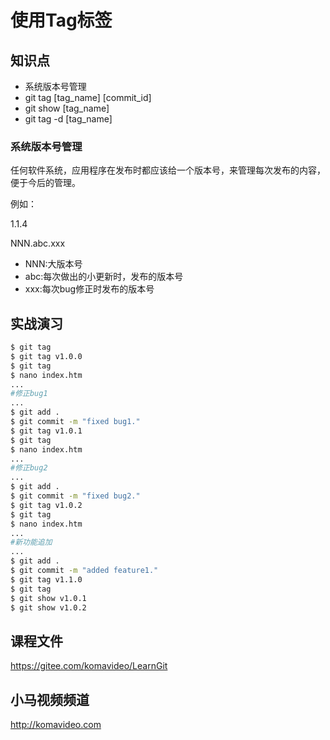 使用Tag标签
==========

## 知识点

* 系统版本号管理
* git tag [tag_name] [commit_id]
* git show [tag_name]
* git tag -d [tag_name]

### 系统版本号管理

任何软件系统，应用程序在发布时都应该给一个版本号，来管理每次发布的内容，便于今后的管理。

例如：

1.1.4

NNN.abc.xxx

* NNN:大版本号
* abc:每次做出的小更新时，发布的版本号
* xxx:每次bug修正时发布的版本号

## 实战演习

~~~bash
$ git tag
$ git tag v1.0.0
$ git tag
$ nano index.htm
...
#修正bug1
...
$ git add .
$ git commit -m "fixed bug1."
$ git tag v1.0.1
$ git tag
$ nano index.htm
...
#修正bug2
...
$ git add .
$ git commit -m "fixed bug2."
$ git tag v1.0.2
$ git tag
$ nano index.htm
...
#新功能追加
...
$ git add .
$ git commit -m "added feature1."
$ git tag v1.1.0
$ git tag
$ git show v1.0.1
$ git show v1.0.2
~~~

## 课程文件

https://gitee.com/komavideo/LearnGit

## 小马视频频道

http://komavideo.com
